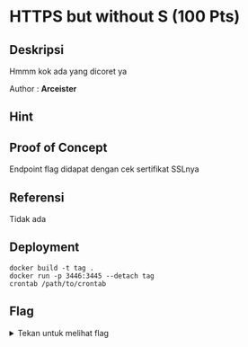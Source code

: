 # HTTPS but without S (100 Pts)

## Deskripsi
Hmmm kok ada yang dicoret ya

Author : **Arceister**

## Hint 

## Proof of Concept

Endpoint flag didapat dengan cek sertifikat SSLnya

## Referensi
Tidak ada

## Deployment

```
docker build -t tag .
docker run -p 3446:3445 --detach tag
crontab /path/to/crontab
```

## Flag
<details>
<summary>Tekan untuk melihat flag</summary>

    HOLOGY4.0{SoMe_BaSiC_S5L_mIsTAkE}

</details>